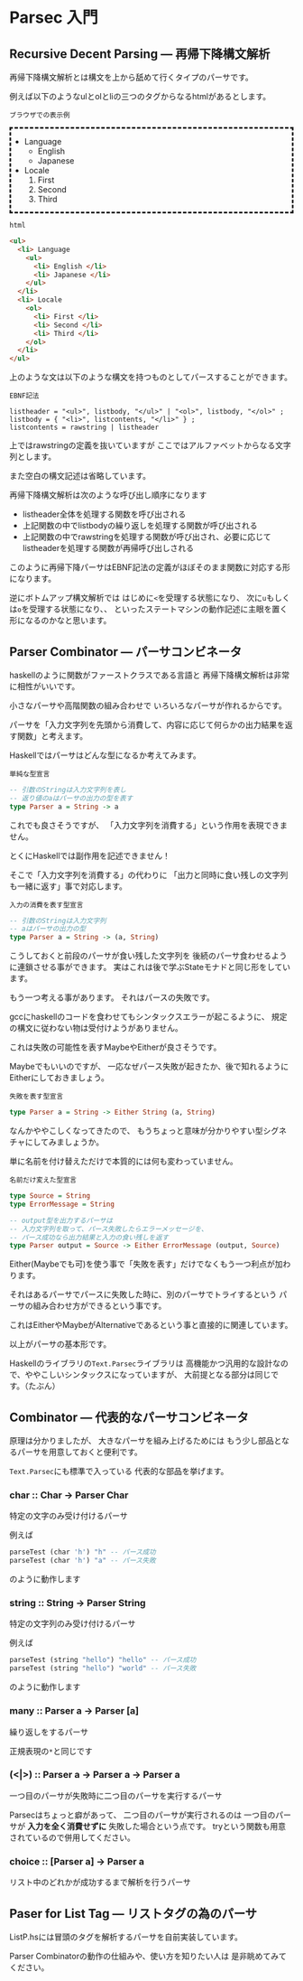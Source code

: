 Parsec 入門 
===========


Recursive Decent Parsing &mdash; 再帰下降構文解析
-------------------------------------------------

再帰下降構文解析とは構文を上から舐めて行くタイプのパーサです。

例えば以下のようなulとolとliの三つのタグからなるhtmlがあるとします。

`ブラウザでの表示例`

<div style="border-style:dashed">
<ul>
  <li> Language
    <ul>
      <li> English </li>
      <li> Japanese </li>
    </ul>
  </li>
  <li> Locale
    <ol>
      <li> First </li>
      <li> Second </li>
      <li> Third </li>
    </ol>
  </li>
</ul>
</div>

`html`

```html
<ul>
  <li> Language
    <ul>
      <li> English </li>
      <li> Japanese </li>
    </ul>
  </li>
  <li> Locale
    <ol>
      <li> First </li>
      <li> Second </li>
      <li> Third </li>
    </ol>
  </li>
</ul>
```

上のような文は以下のような構文を持つものとしてパースすることができます。

`EBNF記法`

```
listheader = "<ul>", listbody, "</ul>" | "<ol>", listbody, "</ol>" ;
listbody = { "<li>", listcontents, "</li>" } ;
listcontents = rawstring | listheader
```

上ではrawstringの定義を抜いていますが
ここではアルファベットからなる文字列とします。

また空白の構文記述は省略しています。

再帰下降構文解析は次のような呼び出し順序になります

+ listheader全体を処理する関数を呼び出される
+ 上記関数の中でlistbodyの繰り返しを処理する関数が呼び出される
+ 上記関数の中でrawstringを処理する関数が呼び出され、必要に応じてlistheaderを処理する関数が再帰呼び出しされる

このように再帰下降パーサはEBNF記法の定義がほぼそのまま関数に対応する形になります。

逆にボトムアップ構文解析では
はじめに`<`を受理する状態になり、
次に`u`もしくは`o`を受理する状態になり、、
といったステートマシンの動作記述に主眼を置く形になるのかなと思います。

Parser Combinator &mdash; パーサコンビネータ
--------------------------------------------

haskellのように関数がファーストクラスである言語と
再帰下降構文解析は非常に相性がいいです。

小さなパーサや高階関数の組み合わせで
いろいろなパーサが作れるからです。

パーサを「入力文字列を先頭から消費して、内容に応じて何らかの出力結果を返す関数」と考えます。

Haskellではパーサはどんな型になるか考えてみます。

`単純な型宣言`

```haskell
-- 引数のStringは入力文字列を表し
-- 返り値のaはパーサの出力の型を表す
type Parser a = String -> a
```

これでも良さそうですが、
「入力文字列を消費する」という作用を表現できません。

とくにHaskellでは副作用を記述できません！

そこで「入力文字列を消費する」の代わりに
「出力と同時に食い残しの文字列も一緒に返す」事で対応します。

`入力の消費を表す型宣言`

```haskell
-- 引数のStringは入力文字列
-- aはパーサの出力の型
type Parser a = String -> (a, String)
```

こうしておくと前段のパーサが食い残した文字列を
後続のパーサ食わせるように連鎖させる事ができます。
実はこれは後で学ぶStateモナドと同じ形をしています。

もう一つ考える事があります。
それはパースの失敗です。

gccにhaskellのコードを食わせてもシンタックスエラーが起こるように、
規定の構文に従わない物は受付けようがありません。

これは失敗の可能性を表すMaybeやEitherが良さそうです。

Maybeでもいいのですが、
一応なぜパース失敗が起きたか、後で知れるように
Eitherにしておきましょう。

`失敗を表す型宣言`

```haskell
type Parser a = String -> Either String (a, String)
```

なんかややこしくなってきたので、
もうちょっと意味が分かりやすい型シグネチャにしてみましょうか。

単に名前を付け替えただけで本質的には何も変わっていません。

`名前だけ変えた型宣言`

```haskell
type Source = String
type ErrorMessage = String

-- output型を出力するパーサは
-- 入力文字列を取って、パース失敗したらエラーメッセージを、
-- パース成功なら出力結果と入力の食い残しを返す
type Parser output = Source -> Either ErrorMessage (output, Source)
```

Either(Maybeでも可)を使う事で「失敗を表す」だけでなくもう一つ利点が加わります。

それはあるパーサでパースに失敗した時に、別のパーサでトライするという
パーサの組み合わせ方ができるという事です。

これはEitherやMaybeがAlternativeであるという事と直接的に関連しています。

以上がパーサの基本形です。

Haskellのライブラリの`Text.Parsec`ライブラリは
高機能かつ汎用的な設計なので、ややこしいシンタックスになっていますが、
大前提となる部分は同じです。（たぶん）

Combinator &mdash; 代表的なパーサコンビネータ
-------------------------------------------

原理は分かりましたが、
大きなパーサを組み上げるためには
もう少し部品となるパーサを用意しておくと便利です。

`Text.Parsec`にも標準で入っている
代表的な部品を挙げます。

### char :: Char -> Parser Char ###

特定の文字のみ受け付けるパーサ

例えば

```haskell
parseTest (char 'h') "h" -- パース成功
parseTest (char 'h') "a" -- パース失敗
```

のように動作します

### string :: String -> Parser String ###

特定の文字列のみ受け付けるパーサ

例えば

```haskell
parseTest (string "hello") "hello" -- パース成功
parseTest (string "hello") "world" -- パース失敗
```

のように動作します

### many :: Parser a -> Parser [a] ###

繰り返しをするパーサ

正規表現の`*`と同じです

### (<|>) :: Parser a -> Parser a -> Parser a ###

一つ目のパーサが失敗時に二つ目のパーサを実行するパーサ

Parsecはちょっと癖があって、
二つ目のパーサが実行されるのは
一つ目のパーサが __入力を全く消費せずに__ 失敗した場合という点です。
tryという関数も用意されているので併用してください。

### choice :: [Parser a] -> Parser a

リスト中のどれかが成功するまで解析を行うパーサ


Paser for List Tag &mdash; リストタグの為のパーサ
-------------------------------------------------

ListP.hsには冒頭のタグを解析するパーサを自前実装しています。

Parser Combinatorの動作の仕組みや、使い方を知りたい人は
是非眺めてみてください。

